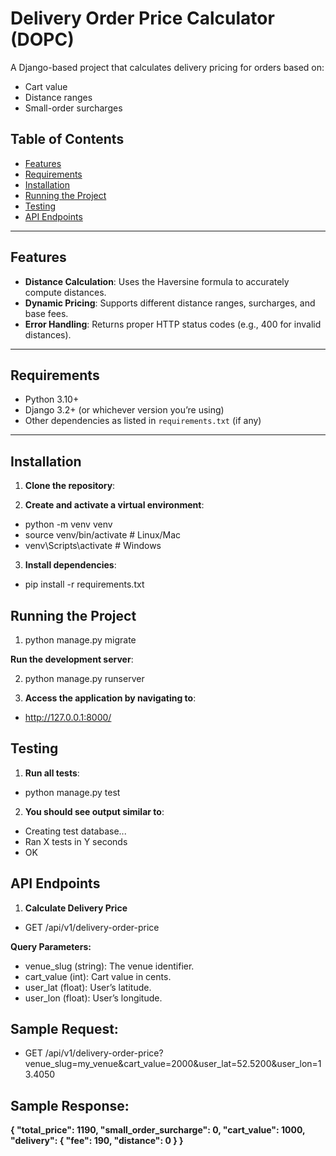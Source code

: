 # Delivery Order Price Calculator (DOPC)

A Django-based project that calculates delivery pricing for orders based on:
- Cart value
- Distance ranges
- Small-order surcharges

## Table of Contents

- [Features](#features)
- [Requirements](#requirements)
- [Installation](#installation)
- [Running the Project](#running-the-project)
- [Testing](#testing)
- [API Endpoints](#api-endpoints)


---

## Features

- **Distance Calculation**: Uses the Haversine formula to accurately compute distances.
- **Dynamic Pricing**: Supports different distance ranges, surcharges, and base fees.
- **Error Handling**: Returns proper HTTP status codes (e.g., 400 for invalid distances).

---

## Requirements

- Python 3.10+  
- Django 3.2+ (or whichever version you’re using)  
- Other dependencies as listed in `requirements.txt` (if any)

---

## Installation

1. **Clone the repository**:
   
2. **Create and activate a virtual environment**:
  
- python -m venv venv
- source venv/bin/activate  # Linux/Mac
- venv\Scripts\activate     # Windows


3. **Install dependencies**:

- pip install -r requirements.txt

## Running the Project

1. python manage.py migrate

**Run the development server**:

2. python manage.py runserver


3. **Access the application by navigating to**:

- http://127.0.0.1:8000/

## Testing

1. **Run all tests**:

- python manage.py test

2. **You should see output similar to**:

- Creating test database...
- Ran X tests in Y seconds
- OK

## API Endpoints

1. **Calculate Delivery Price**

- GET /api/v1/delivery-order-price


**Query Parameters:**

- venue_slug (string): The venue identifier.
- cart_value (int): Cart value in cents.
- user_lat (float): User’s latitude.
- user_lon (float): User’s longitude.


## Sample Request:

- GET /api/v1/delivery-order-price?venue_slug=my_venue&cart_value=2000&user_lat=52.5200&user_lon=13.4050


## Sample Response:

**{
  "total_price": 1190,
  "small_order_surcharge": 0,
  "cart_value": 1000,
  "delivery": {
    "fee": 190,
    "distance": 0
  }
}**





